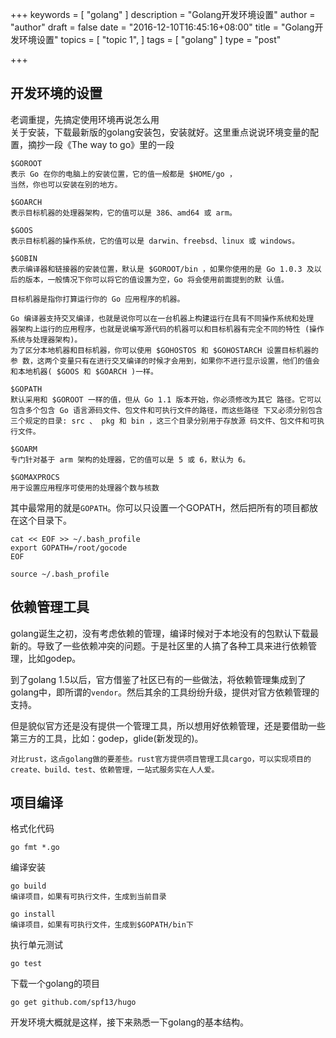 +++
keywords = [
  "golang"
]
description = "Golang开发环境设置"
author = "author"
draft = false
date = "2016-12-10T16:45:16+08:00"
title = "Golang开发环境设置"
topics = [
  "topic 1",
]
tags = [
  "golang"
]
type = "post"

+++

开发环境的设置
----
老调重提，先搞定使用环境再说怎么用  
关于安装，下载最新版的golang安装包，安装就好。这里重点说说环境变量的配置，摘抄一段《The way to go》里的一段

```
$GOROOT 
表示 Go 在你的电脑上的安装位置，它的值一般都是 $HOME/go ，
当然，你也可以安装在别的地方。  

$GOARCH 
表示目标机器的处理器架构，它的值可以是 386、amd64 或 arm。

$GOOS 
表示目标机器的操作系统，它的值可以是 darwin、freebsd、linux 或 windows。 

$GOBIN 
表示编译器和链接器的安装位置，默认是 $GOROOT/bin ，如果你使用的是 Go 1.0.3 及以后的版本，一般情况下你可以将它的值设置为空，Go 将会使用前面提到的默 认值。  

目标机器是指你打算运行你的 Go 应用程序的机器。  

Go 编译器支持交叉编译，也就是说你可以在一台机器上构建运行在具有不同操作系统和处理 器架构上运行的应用程序，也就是说编写源代码的机器可以和目标机器有完全不同的特性 (操作系统与处理器架构)。
为了区分本地机器和目标机器，你可以使用 $GOHOSTOS 和 $GOHOSTARCH 设置目标机器的参 数，这两个变量只有在进行交叉编译的时候才会用到，如果你不进行显示设置，他们的值会 和本地机器( $GOOS 和 $GOARCH )一样。

$GOPATH 
默认采用和 $GOROOT 一样的值，但从 Go 1.1 版本开始，你必须修改为其它 路径。它可以包含多个包含 Go 语言源码文件、包文件和可执行文件的路径，而这些路径 下又必须分别包含三个规定的目录: src 、 pkg 和 bin ，这三个目录分别用于存放源 码文件、包文件和可执行文件。

$GOARM 
专门针对基于 arm 架构的处理器，它的值可以是 5 或 6，默认为 6。

$GOMAXPROCS 
用于设置应用程序可使用的处理器个数与核数
```

其中最常用的就是`GOPATH`。你可以只设置一个GOPATH，然后把所有的项目都放在这个目录下。

```
cat << EOF >> ~/.bash_profile
export GOPATH=/root/gocode
EOF 

source ~/.bash_profile
```

依赖管理工具
----
golang诞生之初，没有考虑依赖的管理，编译时候对于本地没有的包默认下载最新的。导致了一些依赖冲突的问题。于是社区里的人搞了各种工具来进行依赖管理，比如godep。  

到了golang 1.5以后，官方借鉴了社区已有的一些做法，将依赖管理集成到了golang中，即所谓的`vendor`。然后其余的工具纷纷升级，提供对官方依赖管理的支持。  

但是貌似官方还是没有提供一个管理工具，所以想用好依赖管理，还是要借助一些第三方的工具，比如：godep，glide(新发现的)。
```
对比rust，这点golang做的要差些。rust官方提供项目管理工具cargo，可以实现项目的create、build、test、依赖管理，一站式服务实在人人爱。
```

项目编译
----
格式化代码

```
go fmt *.go
```

编译安装

```
go build 
编译项目，如果有可执行文件，生成到当前目录

go install 
编译项目，如果有可执行文件，生成到$GOPATH/bin下
```

执行单元测试

```
go test
```

下载一个golang的项目

```
go get github.com/spf13/hugo
```

开发环境大概就是这样，接下来熟悉一下golang的基本结构。

